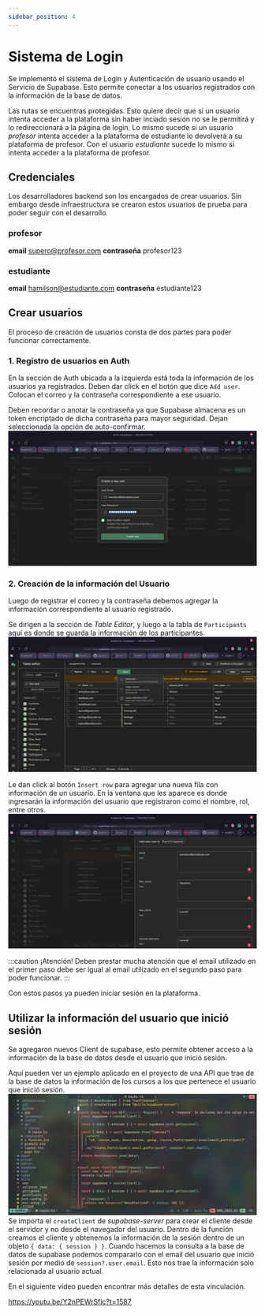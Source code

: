 ```yaml
---
sidebar_position: 4
---
```

# Sistema de Login
Se implementó el sistema de Login y Autenticación de usuario usando el Servicio de Supabase.
Esto permite conectar a los usuarios registrados con la información de la base de datos.

Las rutas se encuentras protegidas.
Esto quiere decir que si un usuario intenta acceder a la plataforma sin haber inciado sesión no se le permitirá
y lo redireccionará a la página de login.
Lo mismo sucede si un usuario *profesor* intenta acceder a la plataforma de estudiante lo devolverá a su plataforma de profesor.
Con el usuario *estudiante* sucede lo mismo si intenta acceder a la plataforma de profesor.
## Credenciales
Los desarrolladores backend son los encargados de crear usuarios.
Sin embargo desde infraestructura se crearon estos usuarios de prueba para poder seguir con el desarrollo.

### profesor
**email** supero@profesor.com
**contraseña** profesor123
### estudiante
**email** hamilson@estudiante.com
**contraseña** estudiante123

## Crear usuarios
El proceso de creación de usuarios consta de dos partes para poder funcionar correctamente.
### 1. Registro de usuarios en Auth
En la sección de Auth ubicada a la izquierda está toda la información de los usuarios ya registrados.
Deben dar click en el botón que dice `Add user`.
Colocan el correo y la contraseña correspondiente a ese usuario.

Deben recordar o anotar la contraseña ya que Supabase almacena es un token encriptado de dicha contraseña para mayor seguridad. Dejan seleccionada la opción de auto-confirmar.
![Auth](./img/auth.png)
### 2. Creación de la información del Usuario
Luego de registrar el correo y la contraseña debemos agregar la información correspondiente al usuario registrado.

Se dirigen a la sección de *Table Editor*, y luego a la tabla de `Participants` 
aquí es donde se guarda la información de los participantes.
![Row](./img/row.png)

Le dan click al botón `Insert row` para agregar una nueva fila con información de un usuario.
En la ventana que les aparece es donde ingresarán la información del usuario que registraron como el nombre, rol, entre otros.
![User](./img/participant.png)

:::caution ¡Atención!
Deben prestar mucha atención que el email utilizado en el primer paso debe ser igual al email utilizado en el segundo paso para poder funcionar.
:::

Con estos pasos ya pueden iniciar sesión en la plataforma.

## Utilizar la información del usuario que inició sesión
Se agregaron nuevos Client de supabase, 
esto permite obtener acceso a la información de la base de datos
desde el usuario que inició sesión.

Aquí pueden ver un ejemplo aplicado en el proyecto de una API que trae de la base de datos
la información de los cursos a los que pertenece el usuario que inició sesión.
![ExampleAPI](./img/example.png)
Se importa el `createClient` de *supabase-server* para crear el cliente desde el servidor y no desde el navegador del usuario. 
Dentro de la función creamos el cliente y obtenemos la información de la sesión dentro de un
objeto `{ data: { session } }`.
Cuando hacemos la consulta a la base de datos de supabase podemos compararlo con el email
del usuario que inició sesión por medio de `session?.user.email`.
Esto nos trae la información solo relacionada al usuario actual.

En el siguiente video pueden encontrar más detalles de esta vinculación.

https://youtu.be/Y2nPEWrSfic?t=1587
